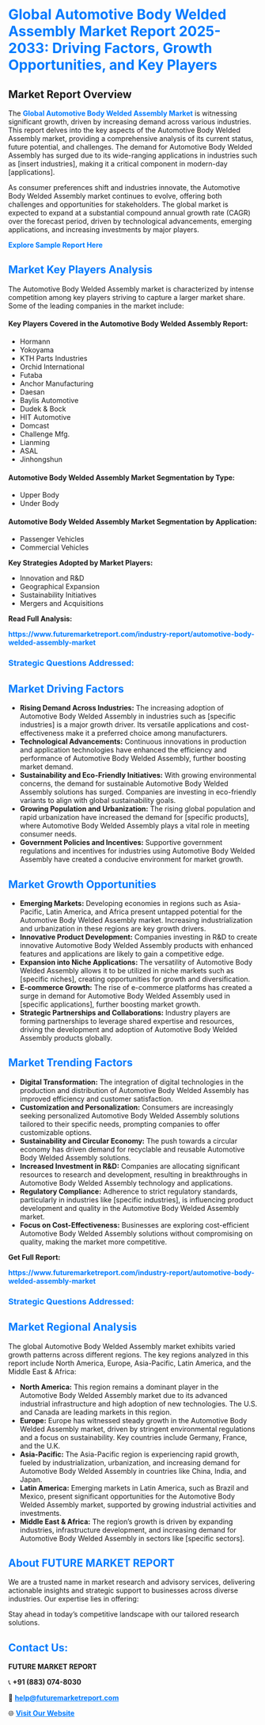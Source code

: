 <h1 style="color: #007BFF;">Global Automotive Body Welded Assembly Market Report 2025-2033: Driving Factors, Growth Opportunities, and Key Players</h1>

<section id="overview">
<h2>Market Report Overview</h2>
<p>The <a href="https://www.futuremarketreport.com/industry-report/automotive-body-welded-assembly-market" style="color: #007BFF; text-decoration: none;"><strong>Global Automotive Body Welded Assembly Market</strong></a> is witnessing significant growth, driven by increasing demand across various industries. This report delves into the key aspects of the Automotive Body Welded Assembly market, providing a comprehensive analysis of its current status, future potential, and challenges. The demand for Automotive Body Welded Assembly has surged due to its wide-ranging applications in industries such as [insert industries], making it a critical component in modern-day [applications].</p>
<p>As consumer preferences shift and industries innovate, the Automotive Body Welded Assembly market continues to evolve, offering both challenges and opportunities for stakeholders. The global market is expected to expand at a substantial compound annual growth rate (CAGR) over the forecast period, driven by technological advancements, emerging applications, and increasing investments by major players.</p>
</section>

<section id="overview">
<p><a href="https://www.futuremarketreport.com/request-sample/reportId=87663" style="color: #007BFF; text-decoration: none;"><strong>Explore Sample Report Here</strong></a></p>
</section>

<section id="key-players">
<h2 style="color: #007BFF;">Market Key Players Analysis</h2>
<p>The Automotive Body Welded Assembly market is characterized by intense competition among key players striving to capture a larger market share. Some of the leading companies in the market include:</p>
<h4>Key Players Covered in the Automotive Body Welded Assembly Report:</h4>
<ul><li>Hormann</li><li>Yokoyama</li><li>KTH Parts Industries</li><li>Orchid International</li><li>Futaba</li><li>Anchor Manufacturing</li><li>Daesan</li><li>Baylis Automotive</li><li>Dudek &amp; Bock</li><li>HIT Automotive</li><li>Domcast</li><li>Challenge Mfg.</li><li>Lianming</li><li>ASAL</li><li>Jinhongshun</li></ul>
<h4>Automotive Body Welded Assembly Market Segmentation by Type:</h4>
<ul><li>Upper Body</li><li>Under Body</li></ul>

<h4>Automotive Body Welded Assembly Market Segmentation by Application:</h4>
<ul><li>Passenger Vehicles</li><li>Commercial Vehicles</li></ul>
<p><strong>Key Strategies Adopted by Market Players:</strong></p>
<ul>
<li>Innovation and R&D</li>
<li>Geographical Expansion</li>
<li>Sustainability Initiatives</li>
<li>Mergers and Acquisitions</li>
</ul>
</section>

<section>
<p><strong>Read Full Analysis: </strong></p><a href="https://www.futuremarketreport.com/industry-report/automotive-body-welded-assembly-market" style="color: #007BFF; text-decoration: none;"><strong>https://www.futuremarketreport.com/industry-report/automotive-body-welded-assembly-market</strong></a>
<h3 style="color: #007BFF;">Strategic Questions Addressed:</h3>
</section>

<section id="driving-factors">
<h2 style="color: #007BFF;">Market Driving Factors</h2>
<ul>
<li><strong>Rising Demand Across Industries:</strong> The increasing adoption of Automotive Body Welded Assembly in industries such as [specific industries] is a major growth driver. Its versatile applications and cost-effectiveness make it a preferred choice among manufacturers.</li>
<li><strong>Technological Advancements:</strong> Continuous innovations in production and application technologies have enhanced the efficiency and performance of Automotive Body Welded Assembly, further boosting market demand.</li>
<li><strong>Sustainability and Eco-Friendly Initiatives:</strong> With growing environmental concerns, the demand for sustainable Automotive Body Welded Assembly solutions has surged. Companies are investing in eco-friendly variants to align with global sustainability goals.</li>
<li><strong>Growing Population and Urbanization:</strong> The rising global population and rapid urbanization have increased the demand for [specific products], where Automotive Body Welded Assembly plays a vital role in meeting consumer needs.</li>
<li><strong>Government Policies and Incentives:</strong> Supportive government regulations and incentives for industries using Automotive Body Welded Assembly have created a conducive environment for market growth.</li>
</ul>
</section>

<section id="growth-opportunities">
<h2 style="color: #007BFF;">Market Growth Opportunities</h2>
<ul>
<li><strong>Emerging Markets:</strong> Developing economies in regions such as Asia-Pacific, Latin America, and Africa present untapped potential for the Automotive Body Welded Assembly market. Increasing industrialization and urbanization in these regions are key growth drivers.</li>
<li><strong>Innovative Product Development:</strong> Companies investing in R&D to create innovative Automotive Body Welded Assembly products with enhanced features and applications are likely to gain a competitive edge.</li>
<li><strong>Expansion into Niche Applications:</strong> The versatility of Automotive Body Welded Assembly allows it to be utilized in niche markets such as [specific niches], creating opportunities for growth and diversification.</li>
<li><strong>E-commerce Growth:</strong> The rise of e-commerce platforms has created a surge in demand for Automotive Body Welded Assembly used in [specific applications], further boosting market growth.</li>
<li><strong>Strategic Partnerships and Collaborations:</strong> Industry players are forming partnerships to leverage shared expertise and resources, driving the development and adoption of Automotive Body Welded Assembly products globally.</li>
</ul>
</section>

<section id="trending-factors">
<h2 style="color: #007BFF;">Market Trending Factors</h2>
<ul>
<li><strong>Digital Transformation:</strong> The integration of digital technologies in the production and distribution of Automotive Body Welded Assembly has improved efficiency and customer satisfaction.</li>
<li><strong>Customization and Personalization:</strong> Consumers are increasingly seeking personalized Automotive Body Welded Assembly solutions tailored to their specific needs, prompting companies to offer customizable options.</li>
<li><strong>Sustainability and Circular Economy:</strong> The push towards a circular economy has driven demand for recyclable and reusable Automotive Body Welded Assembly solutions.</li>
<li><strong>Increased Investment in R&D:</strong> Companies are allocating significant resources to research and development, resulting in breakthroughs in Automotive Body Welded Assembly technology and applications.</li>
<li><strong>Regulatory Compliance:</strong> Adherence to strict regulatory standards, particularly in industries like [specific industries], is influencing product development and quality in the Automotive Body Welded Assembly market.</li>
<li><strong>Focus on Cost-Effectiveness:</strong> Businesses are exploring cost-efficient Automotive Body Welded Assembly solutions without compromising on quality, making the market more competitive.</li>
</ul>
</section>

<section>
<p><strong>Get Full Report: </strong></p><a href="https://www.futuremarketreport.com/industry-report/automotive-body-welded-assembly-market" style="color: #007BFF; text-decoration: none;"><strong>https://www.futuremarketreport.com/industry-report/automotive-body-welded-assembly-market</strong></a>
<h3 style="color: #007BFF;">Strategic Questions Addressed:</h3>
</section>


<section id="regional-analysis">
<h2 style="color: #007BFF;">Market Regional Analysis</h2>
<p>The global Automotive Body Welded Assembly market exhibits varied growth patterns across different regions. The key regions analyzed in this report include North America, Europe, Asia-Pacific, Latin America, and the Middle East & Africa:</p>
<ul>
<li><strong>North America:</strong> This region remains a dominant player in the Automotive Body Welded Assembly market due to its advanced industrial infrastructure and high adoption of new technologies. The U.S. and Canada are leading markets in this region.</li>
<li><strong>Europe:</strong> Europe has witnessed steady growth in the Automotive Body Welded Assembly market, driven by stringent environmental regulations and a focus on sustainability. Key countries include Germany, France, and the U.K.</li>
<li><strong>Asia-Pacific:</strong> The Asia-Pacific region is experiencing rapid growth, fueled by industrialization, urbanization, and increasing demand for Automotive Body Welded Assembly in countries like China, India, and Japan.</li>
<li><strong>Latin America:</strong> Emerging markets in Latin America, such as Brazil and Mexico, present significant opportunities for the Automotive Body Welded Assembly market, supported by growing industrial activities and investments.</li>
<li><strong>Middle East & Africa:</strong> The region’s growth is driven by expanding industries, infrastructure development, and increasing demand for Automotive Body Welded Assembly in sectors like [specific sectors].</li>
</ul>
</section>

<footer>
<h2 style="color: #007BFF;">About FUTURE MARKET REPORT</h2>
<p>We are a trusted name in market research and advisory services, delivering actionable insights and strategic support to businesses across diverse industries. Our expertise lies in offering:</p>

<p>Stay ahead in today’s competitive landscape with our tailored research solutions.</p>

<h2 style="color: #007BFF;">Contact Us:</h2>
<p><strong>FUTURE MARKET REPORT</strong></p>
<p>📞 <strong>+91 (883) 074-8030</strong></p>
<p>📧 <strong><a href="mailto:help@futuremarketreport.com" style="color: #007BFF;">help@futuremarketreport.com</a></strong></p>
<p>🌐 <strong><a href="https://www.futuremarketreport.com/" style="color: #007BFF;">Visit Our Website</a></strong></p>
</footer>